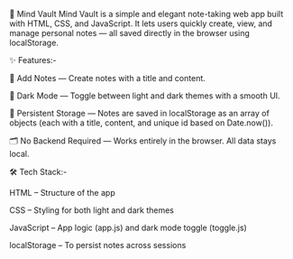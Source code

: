 🧠 Mind Vault
Mind Vault is a simple and elegant note-taking web app built with HTML, CSS, and JavaScript. It lets users quickly create, view, and manage personal notes — all saved directly in the browser using localStorage.

✨ Features:-

📝 Add Notes — Create notes with a title and content.

🌙 Dark Mode — Toggle between light and dark themes with a smooth UI.

💾 Persistent Storage — Notes are saved in localStorage as an array of objects (each with a title, content, and unique id based on Date.now()).

🗂️ No Backend Required — Works entirely in the browser. All data stays local.

🛠️ Tech Stack:-

HTML – Structure of the app

CSS – Styling for both light and dark themes

JavaScript – App logic (app.js) and dark mode toggle (toggle.js)

localStorage – To persist notes across sessions
